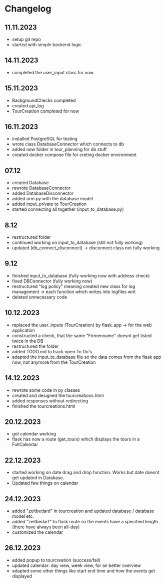 # Changelog
## 11.11.2023
- setup git repo
- started with simple backend logic

## 14.11.2023
- completed the user_input class for now

## 15.11.2023
- BackgroundChecks completed 
- created api_log
- TourCreation completed for now

## 16.11.2023
- installed PostgreSQL for testing
- wrote class DatabaseConnector which connects to db
- added new folder in tour_planning for db stuff
- created docker compose file for creting docker environment

## 07.12
- created Database
- rewrote DatabaseConnector
- added DatabaseDisconnector
- added orm.py with the database model
- added input_private to TourCreation
- started connecting all together (input_to_database.py)

## 8.12
- restructured folder
- continued working on input_to_database (still not fully working)
- updated (db_connect_disconnect) -> disconnect class not fully working

## 9.12
- finished input_to_database (fully working now with address check)
- fixed DBConnector (fully working now)
- restructured "log policy" meaning created new class for log management -> each function which writes into logfiles writ
- deleted unnecessary code

## 10.12.2023
- replaced the user_inputs (TourCreation) by flask_app -> for the web application
- constructed a check, that the same "Firmenname" doesnt get listed twice in the DB
- restructured the folder
- added TODO.md to track open To Do's
- adapted the input_to_database file so the data comes from the flask app now, not anymore from the TourCreation

## 14.12.2023
- rewrote some code in py classes
- created and designed the tourcreations.html
- added responses without redirecting
- finished the tourcreations.html

## 20.12.2023
- got calendar working
- flask has now a route (get_tours) which displays the tours in a FullCalendar

## 22.12.2023 
- started working on date drag and drop function. Works but date doesnt get updated in Database.
- Updated few things on calendar

## 24.12.2023
- added "zeitbedard" in tourcreation and updated database / database model etc.
- added "zeitbedarf" to flask route so the events have a specified length (there have always been all-day)
- customized the calendar

## 26.12.2023
- added popup to tourcreation (success/fail)
- updated calendar: day view, week view, for an better overview
- adapted some other things like start end time and how the events get displayed